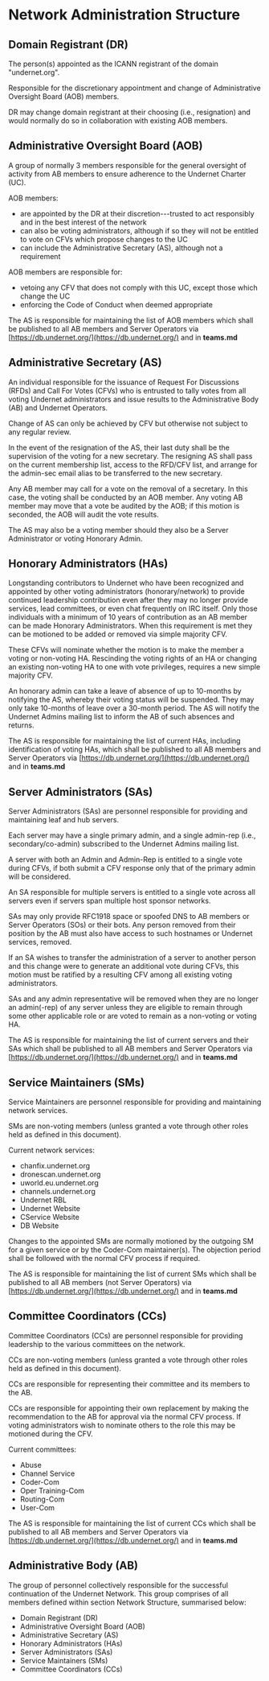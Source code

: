 # Network Administration Structure

## Domain Registrant (DR)

The person(s) appointed as the ICANN registrant of the domain
"undernet.org".

Responsible for the discretionary appointment and change of
Administrative Oversight Board (AOB) members.

DR may change domain registrant at their choosing (i.e., resignation)
and would normally do so in collaboration with existing AOB members.

## Administrative Oversight Board (AOB)

A group of normally 3 members responsible for the general oversight of
activity from AB members to ensure adherence to the Undernet Charter
(UC).

AOB members:

-   are appointed by the DR at their discretion---trusted to act
    responsibly and in the best interest of the network
-   can also be voting administrators, although if so they will not be
    entitled to vote on CFVs which propose changes to the UC
-   can include the Administrative Secretary (AS), although not a
    requirement

AOB members are responsible for:

-   vetoing any CFV that does not comply with this UC, except those
    which change the UC
-   enforcing the Code of Conduct when deemed appropriate

The AS is responsible for maintaining the list of AOB members which
shall be published to all AB members and Server Operators via
[https://db.undernet.org/](https://db.undernet.org/) and in
**teams.md**

## Administrative Secretary (AS)

An individual responsible for the issuance of Request For Discussions
(RFDs) and Call For Votes (CFVs) who is entrusted to tally votes from
all voting Undernet administrators and issue results to the
Administrative Body (AB) and Undernet Operators.

Change of AS can only be achieved by CFV but otherwise not subject to
any regular review.

In the event of the resignation of the AS, their last duty shall be the
supervision of the voting for a new secretary. The resigning AS shall
pass on the current membership list, access to the RFD/CFV list, and
arrange for the admin-sec email alias to be transferred to the new
secretary.

Any AB member may call for a vote on the removal of a secretary. In
this case, the voting shall be conducted by an AOB member. Any voting
AB member may move that a vote be audited by the AOB; if this motion
is seconded, the AOB will audit the vote results.

The AS may also be a voting member should they also be a Server
Administrator or voting Honorary Admin.

## Honorary Administrators (HAs)

Longstanding contributors to Undernet who have been recognized and
appointed by other voting administrators (honorary/network) to provide
continued leadership contribution even after they may no longer
provide services, lead committees, or even chat frequently on IRC
itself. Only those individuals with a minimum of 10 years of
contribution as an AB member can be made Honorary Administrators. When
this requirement is met they can be motioned to be added or removed
via simple majority CFV.

These CFVs will nominate whether the motion is to make the member a
voting or non-voting HA. Rescinding the voting rights of an HA or
changing an existing non-voting HA to one with vote privileges,
requires a new simple majority CFV.

An honorary admin can take a leave of absence of up to 10-months by
notifying the AS, whereby their voting status will be suspended. They
may only take 10-months of leave over a 30-month period. The AS will
notify the Undernet Admins mailing list to inform the AB of such
absences and returns.

The AS is responsible for maintaining the list of current HAs,
including identification of voting HAs, which shall be published to
all AB members and Server Operators via
[https://db.undernet.org/](https://db.undernet.org/) and in
**teams.md**

## Server Administrators (SAs)

Server Administrators (SAs) are personnel responsible for providing
and maintaining leaf and hub servers.

Each server may have a single primary admin, and a single admin-rep
(i.e., secondary/co-admin) subscribed to the Undernet Admins mailing
list.

A server with both an Admin and Admin-Rep is entitled to a single vote
during CFVs, if both submit a CFV response only that of the primary
admin will be considered.

An SA responsible for multiple servers is entitled to a single vote
across all servers even if servers span multiple host sponsor
networks.

SAs may only provide RFC1918 space or spoofed DNS to AB members or 
Server Operators (SOs) or their bots. Any person removed from their 
position by the AB must  also have access to such hostnames or 
Undernet services, removed.

If an SA wishes to transfer the administration of a server to another
person and this change were to generate an additional vote during
CFVs, this motion must be ratified by a resulting CFV among all
existing voting administrators.

SAs and any admin representative will be removed when they are no
longer an admin(-rep) of any server unless they are eligible to remain
through some other applicable role or are voted to remain as a
non-voting or voting HA.

The AS is responsible for maintaining the list of current servers and
their SAs which shall be published to all AB members and Server
Operators via
[https://db.undernet.org/](https://db.undernet.org/) and in
**teams.md**

## Service Maintainers (SMs)

Service Maintainers are personnel responsible for providing and
maintaining network services.

SMs are non-voting members (unless granted a vote through other roles
held as defined in this document).

Current network services:

-   chanfix.undernet.org
-   dronescan.undernet.org
-   uworld.eu.undernet.org
-   channels.undernet.org
-   Undernet RBL
-   Undernet Website
-   CService Website
-   DB Website

Changes to the appointed SMs are normally motioned by the outgoing SM
for a given service or by the Coder-Com maintainer(s). The objection
period shall be followed with the normal CFV process if required.

The AS is responsible for maintaining the list of current SMs which
shall be published to all AB members (not Server Operators) via
[https://db.undernet.org/](https://db.undernet.org/) and in
**teams.md**

## Committee Coordinators (CCs)

Committee Coordinators (CCs) are personnel responsible for providing
leadership to the various committees on the network.

CCs are non-voting members (unless granted a vote through other roles
held as defined in this document).

CCs are responsible for representing their committee and its members
to the AB.

CCs are responsible for appointing their own replacement by making the
recommendation to the AB for approval via the normal CFV process. If
voting administrators wish to nominate others to the role this may be
motioned during the CFV.

Current committees:

-   Abuse
-   Channel Service
-   Coder-Com
-   Oper Training-Com
-   Routing-Com
-   User-Com

The AS is responsible for maintaining the list of current CCs which
shall be published to all AB members and Server Operators via
[https://db.undernet.org/](https://db.undernet.org/) and in
**teams.md**

## Administrative Body (AB)

The group of personnel collectively responsible for the successful
continuation of the Undernet Network. This group comprises of all
members defined within section Network Structure, summarised below:

-   Domain Registrant (DR)
-   Administrative Oversight Board (AOB)
-   Administrative Secretary (AS)
-   Honorary Administrators (HAs)
-   Server Administrators (SAs)
-   Service Maintainers (SMs)
-   Committee Coordinators (CCs)
